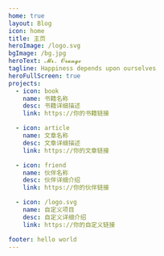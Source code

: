 ```yaml
---
home: true
layout: Blog
icon: home
title: 主页
heroImage: /logo.svg
bgImage: /bg.jpg
heroText: 𝓜𝓻. 𝓞𝓻𝓪𝓷𝓰𝓮
tagline: Happiness depends upon ourselves
heroFullScreen: true
projects:
  - icon: book
    name: 书籍名称
    desc: 书籍详细描述
    link: https://你的书籍链接

  - icon: article
    name: 文章名称
    desc: 文章详细描述
    link: https://你的文章链接

  - icon: friend
    name: 伙伴名称
    desc: 伙伴详细介绍
    link: https://你的伙伴链接

  - icon: /logo.svg
    name: 自定义项目
    desc: 自定义详细介绍
    link: https://你的自定义链接

footer: hello world
---
```

